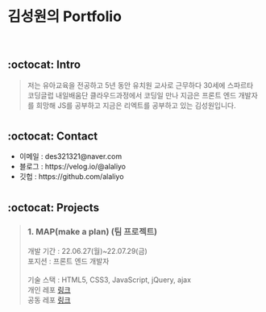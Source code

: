# 김성원의 Portfolio

<br>

## :octocat: Intro
>저는 유아교육을 전공하고 5년 동안 유치원 교사로 근무하다 30세에 스파르타 코딩글럽 내일배움단 클라우드과정에서 코딩일 만나 지금은 프론트 엔드 개발자를 희망해 JS를 공부하고 지금은 리엑트를 공부하고 있는 김성원입니다.

#

## :octocat: Contact
<ul>
  <li>이메일 : des321321@naver.com</li>
  <li>블로그 : https://velog.io/@alaliyo</li>
  <li>깃헙 : https://github.com/alaliyo</li>
</ul>


#


## :octocat: Projects
>### 1. MAP(make a plan) (팀 프로젝트)
><div>개발 기간 : 22.06.27(월)~22.07.29(금)</div>
><div>포지션 : 프론트 엔드 개발자</div>
><br>
><div>기술 스택 : HTML5, CSS3, JavaScript, jQuery, ajax</div>
><div>개인 레포 <a href="https://github.com/alaliyo/project_MAP_front_my_code">링크</a></div>
><div>공동 레포 <a href="https://github.com/alaliyo/final_project_MAP_front">링크</a></div>
